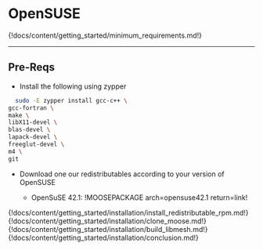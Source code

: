 # OpenSUSE

{!docs/content/getting_started/minimum_requirements.md!}

---
## Pre-Reqs
* Install the following using zypper

```bash
  sudo -E zypper install gcc-c++ \
gcc-fortran \
make \
libX11-devel \
blas-devel \
lapack-devel \
freeglut-devel \
m4 \
git
```

* Download one our redistributables according to your version of OpenSUSE

    * OpenSuSE 42.1: !MOOSEPACKAGE arch=opensuse42.1 return=link!

{!docs/content/getting_started/installation/install_redistributable_rpm.md!}
{!docs/content/getting_started/installation/clone_moose.md!}
{!docs/content/getting_started/installation/build_libmesh.md!}
{!docs/content/getting_started/installation/conclusion.md!}
